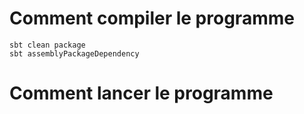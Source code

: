 


# Comment compiler le programme

    sbt clean package
    sbt assemblyPackageDependency


# Comment lancer le programme